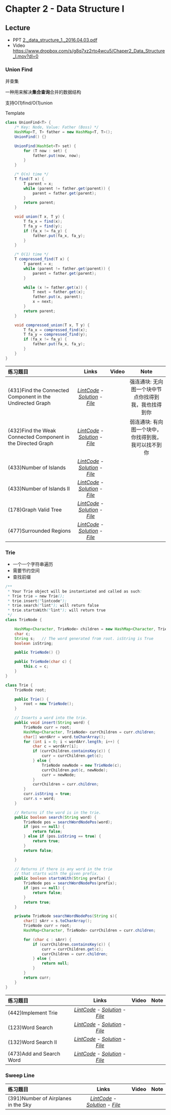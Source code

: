 # Chapter 2 - Data Structure I
## Lecture
- PPT
[2._data_structure_1._2016.04.03.pdf](2._data_structure_1._2016.04.03.pdf)
- Video https://www.dropbox.com/s/g8q7xz2rto4wcu5/Chaper2_Data_Structure_I.mov?dl=0


### Union Find
并查集

一种用来解决**集合查询**合并的数据结构

支持O(1)find/O(1)union

Template
```java
class UnionFind<T> {
    /* Key: Node, Value: Father (Boss) */
    HashMap<T, T> father = new HashMap<T, T>();
    UnionFind() {}

    UnionFind(HashSet<T> set) {
        for (T now : set) {
            father.put(now, now);
        }
    }

    /* O(n) time */
    T find(T x) {   
        T parent = x;
        while (parent != father.get(parent)) {
            parent = father.get(parent);
        }
        return parent;
    }

    void union(T x, T y) {
        T fa_x = find(x);
        T fa_y = find(y);
        if (fa_x != fa_y) {
            father.put(fa_x, fa_y);
        }
    }

    /* O(1) time */
    T compressed_find(T x) {
        T parent = x;
        while (parent != father.get(parent)) {
            parent = father.get(parent);
        }

        while (x != father.get(x)) {
            T next = father.get(x);
            father.put(x, parent);
            x = next;
        }
        return parent;
    }

    void compressed_union(T x, T y) {
        T fa_x = compressed_find(x);
        T fa_y = compressed_find(y);
        if (fa_x != fa_y) {
            father.put(fa_x, fa_y);
        }
    }
}
```

练习题目 | Links | Video  | Note
:----------|:-----: | :---: | :---:
(431)Find the Connected Component in the Undirected Graph | [*LintCode*](http://www.lintcode.com/en/problem/find-the-connected-component-in-the-undirected-graph/) - [*Solution*](http://www.jiuzhang.com/solutions/find-the-connected-component-in-the-undirected-graph/) - [*File*](431_find-the-connected-component-in-the-undirected-graph.java) |  | 强连通块: 无向图一个块中节点你找得到我，我也找得到你
(432)Find the Weak Connected Component in the Directed Graph | [*LintCode*](http://www.lintcode.com/en/problem/find-the-weak-connected-component-in-the-directed-graph/) - [*Solution*](http://www.jiuzhang.com/solutions/find-the-weak-connected-component-in-the-directed-graph/) - [*File*](432_find-the-weak-connected-component-in-the-directed-graph.java) |  | 弱连通块: 有向图一个块中，你找得到我，我可以找不到你
(433)Number of Islands | [*LintCode*](http://www.lintcode.com/en/problem/number-of-islands/) - [*Solution*](http://www.jiuzhang.com/solutions/number-of-islands/) - [*File*](433_number-of-islands.java) |  |
(433)Number of Islands II | [*LintCode*](http://www.lintcode.com/en/problem/number-of-islands-ii/) - [*Solution*](http://www.jiuzhang.com/solutions/number-of-islands-ii/) - [*File*](434_number-of-islands-ii.java) |  |
(178)Graph Valid Tree | [*LintCode*](http://www.lintcode.com/en/problem/graph-valid-tree/) - [*Solution*](http://www.jiuzhang.com/solutions/graph-valid-tree/) - [*File*](178_graph-valid-tree.java) |  |
(477)Surrounded Regions | [*LintCode*](http://www.lintcode.com/en/problem/surrounded-regions/) - [*Solution*](http://www.jiuzhang.com/solutions/surrounded-regions/) - [*File*](477_surrounded-regions.java) |  |


### Trie
- 一个一个字符串遍历
- 需要节约空间
- 查找前缀

```java
/**
 * Your Trie object will be instantiated and called as such:
 * Trie trie = new Trie();
 * trie.insert("lintcode");
 * trie.search("lint"); will return false
 * trie.startsWith("lint"); will return true
 */
class TrieNode {

    HashMap<Character, TrieNode> children = new HashMap<Character, TrieNode>();
    char c;
    String s;   // The word generated from root. isString is True
    boolean isString;

    public TrieNode() {}

    public TrieNode(char c) {
        this.c = c;
    }
}

class Trie {
    TrieNode root;

    public Trie() {
        root = new TrieNode();
    }

    // Inserts a word into the trie.
    public void insert(String word) {
        TrieNode curr = root;
        HashMap<Character, TrieNode> currChildren = curr.children;
        char[] wordArr = word.toCharArray();
        for (int i = 0; i < wordArr.length; i++) {
            char c = wordArr[i];
            if (currChildren.containsKey(c)) {
                curr = currChildren.get(c);
            } else {
                TrieNode newNode = new TrieNode(c);
                currChildren.put(c, newNode);
                curr = newNode;
            }
            currChildren = curr.children;
        }
        curr.isString = true;
        curr.s = word;
    }

    // Returns if the word is in the trie.
    public boolean search(String word) {
        TrieNode pos = searchWordNodePos(word);
        if (pos == null) {
            return false;
        } else if (pos.isString == true) {
            return true;
        }
        return false;

    }

    // Returns if there is any word in the trie
    // that starts with the given prefix.
    public boolean startsWith(String prefix) {
        TrieNode pos = searchWordNodePos(prefix);
        if (pos == null) {
            return false;
        }
        return true;
    }

    private TrieNode searchWordNodePos(String s){
        char[] sArr = s.toCharArray();
        TrieNode curr = root;
        HashMap<Character, TrieNode> currChildren = curr.children;

        for (char c : sArr) {
            if (currChildren.containsKey(c)) {
                curr = currChildren.get(c);
                currChildren = curr.children;
            } else {
                return null;
            }
        }
        return curr;
    }
}
```

练习题目 | Links | Video  | Note
:----------|:-----: | :---: | :---:
(442)Implement Trie | [*LintCode*](http://www.lintcode.com/en/problem/implement-trie/) - [*Solution*](http://www.jiuzhang.com/solutions/implement-trie/) - [*File*](442_implement-trie.java) |  |
(123)Word Search | [*LintCode*](http://www.lintcode.com/en/problem/word-search/) - [*Solution*](http://www.jiuzhang.com/solutions/word-search/) - [*File*](123_word-search.java) |  |
(132)Word Search II | [*LintCode*](http://www.lintcode.com/en/problem/word-search-ii/) - [*Solution*](http://www.jiuzhang.com/solutions/word-search-ii/) - [*File*](132_word-search-ii.java) |  |
(473)Add and Search Word | [*LintCode*](http://www.lintcode.com/en/problem/add-and-search-word/) - [*Solution*](http://www.jiuzhang.com/solutions/add-and-search-word/) - [*File*](473_add-and-search-word.java) |  |

### Sweep Line
练习题目 | Links | Video  | Note
:----------|:-----: | :---: | :---:
(391)Number of Airplanes in the Sky | [*LintCode*](http://www.lintcode.com/en/problem/number-of-airplanes-in-the-sky/) - [*Solution*](http://www.jiuzhang.com/solutions/number-of-airplanes-in-the-sky/) - [*File*](391_number-of-airplanes-in-the-sky.java) |  |
